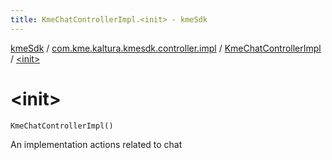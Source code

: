 ```yaml
---
title: KmeChatControllerImpl.<init> - kmeSdk
---
```


[kmeSdk](../../index.html) / [com.kme.kaltura.kmesdk.controller.impl](../index.html) / [KmeChatControllerImpl](index.html) / [&lt;init&gt;](./-init-.html)

# &lt;init&gt;

`KmeChatControllerImpl()`

An implementation actions related to chat

